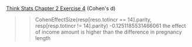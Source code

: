 [Think Stats Chapter 2 Exercise 4](http://greenteapress.com/thinkstats2/html/thinkstats2003.html#toc24) (Cohen's d)

>> CohenEffectSize(resp[reso.totincr == 14].parity, resp[resp.totincr != 14].parity)
>> -0.1251185531466061
>> the effect of income amount is higher than the difference in pregnancy length
